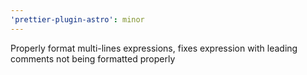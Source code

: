 ```yaml
---
'prettier-plugin-astro': minor
---
```


Properly format multi-lines expressions, fixes expression with leading comments not being formatted properly
